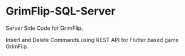 # GrimFlip-SQL-Server
Server Side Code for GrimFlip.

Insert and Delete Commands using REST API for Flutter based game GrimFlip.
